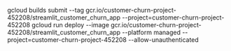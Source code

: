 gcloud builds submit --tag gcr.io/customer-churn-project-452208/streamlit_customer_churn_app  --project=customer-churn-project-452208
gcloud run deploy --image gcr.io/customer-churn-project-452208/streamlit_customer_churn_app --platform managed  --project=customer-churn-project-452208 --allow-unauthenticated